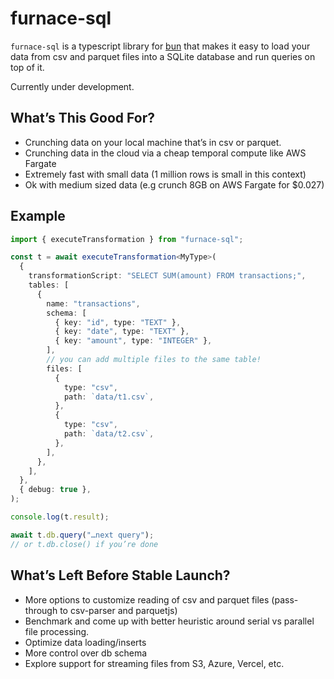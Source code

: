 # furnace-sql

`furnace-sql` is a typescript library for [bun](https://bun.sh/) that makes it easy to load your data from csv and parquet files into a SQLite database and run queries on top of it.

Currently under development.

## What’s This Good For?

- Crunching data on your local machine that’s in csv or parquet.
- Crunching data in the cloud via a cheap temporal compute like AWS Fargate
- Extremely fast with small data (1 million rows is small in this context)
- Ok with medium sized data (e.g crunch 8GB on AWS Fargate for $0.027)

## Example

```typescript
import { executeTransformation } from "furnace-sql";

const t = await executeTransformation<MyType>(
  {
    transformationScript: "SELECT SUM(amount) FROM transactions;",
    tables: [
      {
        name: "transactions",
        schema: [
          { key: "id", type: "TEXT" },
          { key: "date", type: "TEXT" },
          { key: "amount", type: "INTEGER" },
        ],
        // you can add multiple files to the same table!
        files: [
          {
            type: "csv",
            path: `data/t1.csv`,
          },
          {
            type: "csv",
            path: `data/t2.csv`,
          },
        ],
      },
    ],
  },
  { debug: true },
);

console.log(t.result);

await t.db.query("…next query");
// or t.db.close() if you’re done
```

## What’s Left Before Stable Launch?

- More options to customize reading of csv and parquet files (pass-through to csv-parser and parquetjs)
- Benchmark and come up with better heuristic around serial vs parallel file processing.
- Optimize data loading/inserts
- More control over db schema
- Explore support for streaming files from S3, Azure, Vercel, etc.
